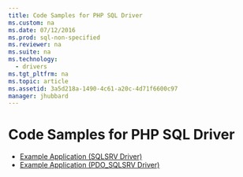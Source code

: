 ```yaml
---
title: Code Samples for PHP SQL Driver
ms.custom: na
ms.date: 07/12/2016
ms.prod: sql-non-specified
ms.reviewer: na
ms.suite: na
ms.technology: 
  - drivers
ms.tgt_pltfrm: na
ms.topic: article
ms.assetid: 3a5d218a-1490-4c61-a20c-4d71f6600c97
manager: jhubbard
---
```

# Code Samples for PHP SQL Driver

* [Example Application &#40;SQLSRV Driver&#41;](../content/Example-Application--SQLSRV-Driver-.md)  
* [Example Application &#40;PDO_SQLSRV Driver&#41;](../content/Example-Application--PDO_SQLSRV-Driver-.md)  
  
